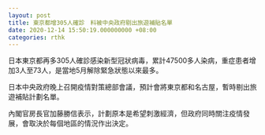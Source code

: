 ```yaml
---
layout: post
title: 東京都增305人確診　料被中央政府剔出旅遊補貼名單
date: 2020-12-14 15:50:19.000000000 +08:00
categories: rthk
---
```


日本東京都再多305人確診感染新型冠狀病毒，累計47500多人染病，重症患者增加3人至73人，是當地5月解除緊急狀態以來最多。

日本中央政府晚上召開疫情對策總部會議，預計會將東京都和名古屋，暫時剔出旅遊補貼計劃名單。

內閣官房長官加藤勝信表示，計劃原本是希望刺激經濟，但政府同時關注疫情發展，會取決於每個地區的情況作出決定。

